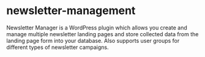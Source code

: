# newsletter-management
Newsletter Manager is a WordPress plugin which allows you create and manage multiple newsletter landing pages and store collected data from the landing page form into your database. Also supports user groups for different types of newsletter campaigns.

